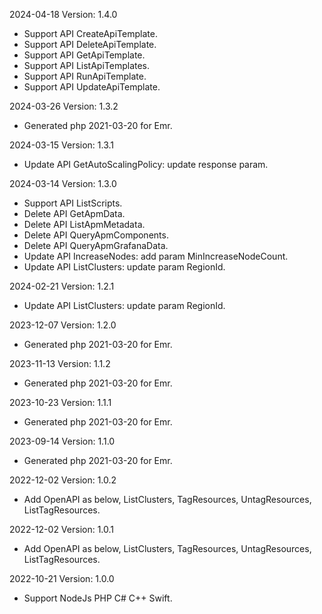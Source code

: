 2024-04-18 Version: 1.4.0
- Support API CreateApiTemplate.
- Support API DeleteApiTemplate.
- Support API GetApiTemplate.
- Support API ListApiTemplates.
- Support API RunApiTemplate.
- Support API UpdateApiTemplate.


2024-03-26 Version: 1.3.2
- Generated php 2021-03-20 for Emr.

2024-03-15 Version: 1.3.1
- Update API GetAutoScalingPolicy: update response param.


2024-03-14 Version: 1.3.0
- Support API ListScripts.
- Delete API GetApmData.
- Delete API ListApmMetadata.
- Delete API QueryApmComponents.
- Delete API QueryApmGrafanaData.
- Update API IncreaseNodes: add param MinIncreaseNodeCount.
- Update API ListClusters: update param RegionId.


2024-02-21 Version: 1.2.1
- Update API ListClusters: update param RegionId.


2023-12-07 Version: 1.2.0
- Generated php 2021-03-20 for Emr.

2023-11-13 Version: 1.1.2
- Generated php 2021-03-20 for Emr.

2023-10-23 Version: 1.1.1
- Generated php 2021-03-20 for Emr.

2023-09-14 Version: 1.1.0
- Generated php 2021-03-20 for Emr.

2022-12-02 Version: 1.0.2
- Add OpenAPI as below, ListClusters, TagResources, UntagResources, ListTagResources.

2022-12-02 Version: 1.0.1
- Add OpenAPI as below, ListClusters, TagResources, UntagResources, ListTagResources.

2022-10-21 Version: 1.0.0
- Support NodeJs PHP C# C++ Swift.

